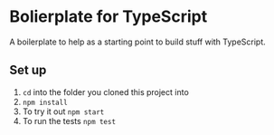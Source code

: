 # Bolierplate for TypeScript

A boilerplate to help as a starting point to build stuff with TypeScript.

## Set up

1. `cd` into the folder you cloned this project into
1. `npm install`
1. To try it out `npm start`
1. To run the tests `npm test`
